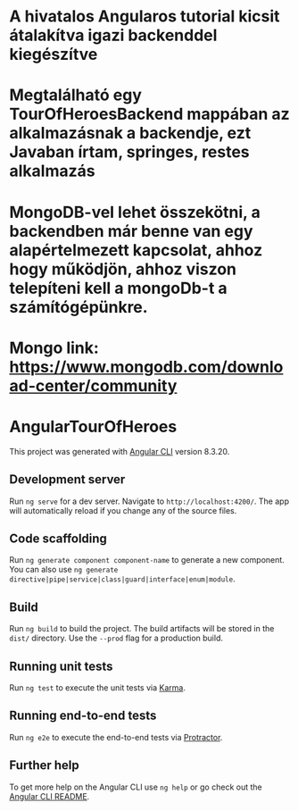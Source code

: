 # A hivatalos Angularos tutorial kicsit átalakítva igazi backenddel kiegészítve
# Megtalálható egy TourOfHeroesBackend mappában az alkalmazásnak a backendje, ezt Javaban írtam, springes, restes alkalmazás
# MongoDB-vel lehet összekötni, a backendben már benne van egy alapértelmezett kapcsolat, ahhoz hogy működjön, ahhoz viszon telepíteni kell a mongoDb-t a számítógépünkre. 
# Mongo link: https://www.mongodb.com/download-center/community

# AngularTourOfHeroes

This project was generated with [Angular CLI](https://github.com/angular/angular-cli) version 8.3.20.

## Development server

Run `ng serve` for a dev server. Navigate to `http://localhost:4200/`. The app will automatically reload if you change any of the source files.

## Code scaffolding

Run `ng generate component component-name` to generate a new component. You can also use `ng generate directive|pipe|service|class|guard|interface|enum|module`.

## Build

Run `ng build` to build the project. The build artifacts will be stored in the `dist/` directory. Use the `--prod` flag for a production build.

## Running unit tests

Run `ng test` to execute the unit tests via [Karma](https://karma-runner.github.io).

## Running end-to-end tests

Run `ng e2e` to execute the end-to-end tests via [Protractor](http://www.protractortest.org/).

## Further help

To get more help on the Angular CLI use `ng help` or go check out the [Angular CLI README](https://github.com/angular/angular-cli/blob/master/README.md).
